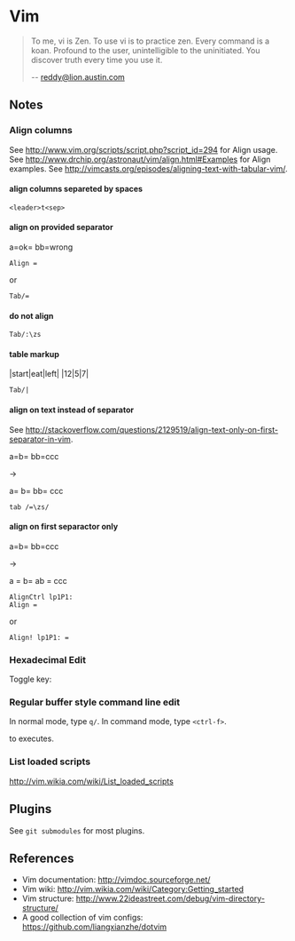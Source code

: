 # Vim

> To me, vi is Zen. To use vi is to practice zen. Every command is a koan. Profound to the user, unintelligible to the uninitiated. You discover truth every time you use it.
> 
> -- reddy@lion.austin.com

## Notes

### Align columns

See http://www.vim.org/scripts/script.php?script_id=294 for Align usage.
See http://www.drchip.org/astronaut/vim/align.html#Examples for Align examples.
See http://vimcasts.org/episodes/aligning-text-with-tabular-vim/.

#### align columns separeted by spaces

```
<leader>t<sep>
```

#### align on provided separator

a=ok=
bb=wrong

```
Align =
```

or 

```
Tab/=
```

#### do not align

```
Tab/:\zs
```

#### table markup

|start|eat|left|
|12|5|7|

```
Tab/|
```

#### align on text instead of separator

See http://stackoverflow.com/questions/2129519/align-text-only-on-first-separator-in-vim.

a=b=
bb=ccc

->

a=   b=
bb=  ccc

```
tab /=\zs/
```

#### align on first separactor only

a=b=
bb=ccc

->

a  = b=
ab = ccc

```
AlignCtrl lp1P1:
Align =
```

or

```
Align! lp1P1: =
```

### Hexadecimal Edit

Toggle key: <ctrl-h>

### Regular buffer style command line edit

In normal mode, type `q/`.
In command mode, type `<ctrl-f>`.

<CR> to executes.

### List loaded scripts
  
http://vim.wikia.com/wiki/List_loaded_scripts

## Plugins

See `git submodules` for most plugins.

## References

- Vim documentation: http://vimdoc.sourceforge.net/
- Vim wiki: http://vim.wikia.com/wiki/Category:Getting_started
- Vim structure: http://www.22ideastreet.com/debug/vim-directory-structure/
- A good collection of vim configs: https://github.com/liangxianzhe/dotvim
